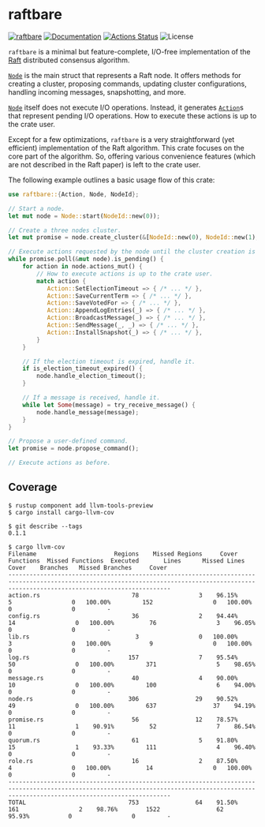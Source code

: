 raftbare
========

[![raftbare](https://img.shields.io/crates/v/raftbare.svg)](https://crates.io/crates/raftbare)
[![Documentation](https://docs.rs/raftbare/badge.svg)](https://docs.rs/raftbare)
[![Actions Status](https://github.com/sile/raftbare/workflows/CI/badge.svg)](https://github.com/sile/raftbare/actions)
![License](https://img.shields.io/crates/l/raftbare)


`raftbare` is a minimal but feature-complete, I/O-free implementation of the [Raft] distributed consensus algorithm.

[Raft]: https://raft.github.io/

[`Node`] is the main struct that represents a Raft node.
It offers methods for creating a cluster, proposing commands, updating cluster configurations,
handling incoming messages, snapshotting, and more.

[`Node`] itself does not execute I/O operations.
Instead, it generates [`Action`]s that represent pending I/O operations.
How to execute these actions is up to the crate user.

Except for a few optimizations, `raftbare` is a very straightforward (yet efficient) implementation of the Raft algorithm.
This crate focuses on the core part of the algorithm.
So, offering various convenience features (which are not described in the Raft paper) is left to the crate user.

[`Node`]: https://docs.rs/raftbare/latest/raftbare/struct.Node.html
[`Action`]: https://docs.rs/raftbare/latest/raftbare/struct.Action.html

The following example outlines a basic usage flow of this crate:
```rust
use raftbare::{Action, Node, NodeId};

// Start a node.
let mut node = Node::start(NodeId::new(0));

// Create a three nodes cluster.
let mut promise = node.create_cluster(&[NodeId::new(0), NodeId::new(1), NodeId::new(2)]);

// Execute actions requested by the node until the cluster creation is complete.
while promise.poll(&mut node).is_pending() {
    for action in node.actions_mut() {
        // How to execute actions is up to the crate user.
        match action {
           Action::SetElectionTimeout => { /* ... */ },
           Action::SaveCurrentTerm => { /* ... */ },
           Action::SaveVotedFor => { /* ... */ },
           Action::AppendLogEntries(_) => { /* ... */ },
           Action::BroadcastMessage(_) => { /* ... */ },
           Action::SendMessage(_, _) => { /* ... */ },
           Action::InstallSnapshot(_) => { /* ... */ },
        }
    }

    // If the election timeout is expired, handle it.
    if is_election_timeout_expired() {
        node.handle_election_timeout();
    }

    // If a message is received, handle it.
    while let Some(message) = try_receive_message() {
        node.handle_message(message);
    }
}

// Propose a user-defined command.
let promise = node.propose_command();

// Execute actions as before.
```

Coverage
--------

```console
$ rustup component add llvm-tools-preview
$ cargo install cargo-llvm-cov

$ git describe --tags
0.1.1

$ cargo llvm-cov
Filename                      Regions    Missed Regions     Cover   Functions  Missed Functions  Executed       Lines      Missed Lines     Cover    Branches   Missed Branches     Cover
------------------------------------------------------------------------------------------------------------------------------------------------------------------------------------------
action.rs                          78                 3    96.15%           5                 0   100.00%         152                 0   100.00%           0                 0         -
config.rs                          36                 2    94.44%          14                 0   100.00%          76                 3    96.05%           0                 0         -
lib.rs                              3                 0   100.00%           3                 0   100.00%           9                 0   100.00%           0                 0         -
log.rs                            157                 7    95.54%          50                 0   100.00%         371                 5    98.65%           0                 0         -
message.rs                         40                 4    90.00%          10                 0   100.00%         100                 6    94.00%           0                 0         -
node.rs                           306                29    90.52%          49                 0   100.00%         637                37    94.19%           0                 0         -
promise.rs                         56                12    78.57%          11                 1    90.91%          52                 7    86.54%           0                 0         -
quorum.rs                          61                 5    91.80%          15                 1    93.33%         111                 4    96.40%           0                 0         -
role.rs                            16                 2    87.50%           4                 0   100.00%          14                 0   100.00%           0                 0         -
------------------------------------------------------------------------------------------------------------------------------------------------------------------------------------------
TOTAL                             753                64    91.50%         161                 2    98.76%        1522                62    95.93%           0                 0         -
```
